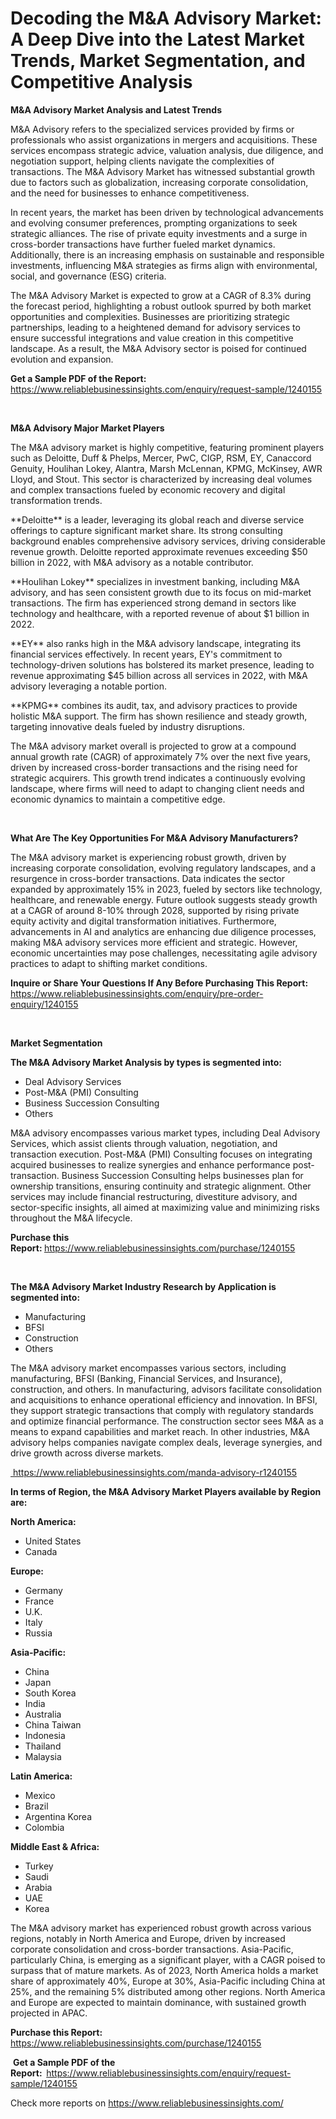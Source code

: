 <p><h1>Decoding the M&A Advisory Market: A Deep Dive into the Latest Market Trends, Market Segmentation, and Competitive Analysis</h1></p><p><strong>M&A Advisory Market Analysis and Latest Trends</strong></p>
<p><p>M&A Advisory refers to the specialized services provided by firms or professionals who assist organizations in mergers and acquisitions. These services encompass strategic advice, valuation analysis, due diligence, and negotiation support, helping clients navigate the complexities of transactions. The M&A Advisory Market has witnessed substantial growth due to factors such as globalization, increasing corporate consolidation, and the need for businesses to enhance competitiveness. </p><p>In recent years, the market has been driven by technological advancements and evolving consumer preferences, prompting organizations to seek strategic alliances. The rise of private equity investments and a surge in cross-border transactions have further fueled market dynamics. Additionally, there is an increasing emphasis on sustainable and responsible investments, influencing M&A strategies as firms align with environmental, social, and governance (ESG) criteria. </p><p>The M&A Advisory Market is expected to grow at a CAGR of 8.3% during the forecast period, highlighting a robust outlook spurred by both market opportunities and complexities. Businesses are prioritizing strategic partnerships, leading to a heightened demand for advisory services to ensure successful integrations and value creation in this competitive landscape. As a result, the M&A Advisory sector is poised for continued evolution and expansion.</p></p>
<p><strong>Get a Sample PDF of the Report:&nbsp;</strong> <a href="https://www.reliablebusinessinsights.com/enquiry/request-sample/1240155?utm_campaign=3028&utm_medium=2&utm_source=Github&utm_content=ia&utm_term=10032025&utm_id=ma-advisory">https://www.reliablebusinessinsights.com/enquiry/request-sample/1240155</a></p>
<p>&nbsp;</p>
<p><strong>M&A Advisory Major Market Players</strong></p>
<p><p>The M&A advisory market is highly competitive, featuring prominent players such as Deloitte, Duff & Phelps, Mercer, PwC, CIGP, RSM, EY, Canaccord Genuity, Houlihan Lokey, Alantra, Marsh McLennan, KPMG, McKinsey, AWR Lloyd, and Stout. This sector is characterized by increasing deal volumes and complex transactions fueled by economic recovery and digital transformation trends.</p><p>**Deloitte** is a leader, leveraging its global reach and diverse service offerings to capture significant market share. Its strong consulting background enables comprehensive advisory services, driving considerable revenue growth. Deloitte reported approximate revenues exceeding $50 billion in 2022, with M&A advisory as a notable contributor.</p><p>**Houlihan Lokey** specializes in investment banking, including M&A advisory, and has seen consistent growth due to its focus on mid-market transactions. The firm has experienced strong demand in sectors like technology and healthcare, with a reported revenue of about $1 billion in 2022.</p><p>**EY** also ranks high in the M&A advisory landscape, integrating its financial services effectively. In recent years, EY's commitment to technology-driven solutions has bolstered its market presence, leading to revenue approximating $45 billion across all services in 2022, with M&A advisory leveraging a notable portion.</p><p>**KPMG** combines its audit, tax, and advisory practices to provide holistic M&A support. The firm has shown resilience and steady growth, targeting innovative deals fueled by industry disruptions.</p><p>The M&A advisory market overall is projected to grow at a compound annual growth rate (CAGR) of approximately 7% over the next five years, driven by increased cross-border transactions and the rising need for strategic acquirers. This growth trend indicates a continuously evolving landscape, where firms will need to adapt to changing client needs and economic dynamics to maintain a competitive edge.</p></p>
<p>&nbsp;</p>
<p><strong>What Are The Key Opportunities For M&A Advisory Manufacturers?</strong></p>
<p><p>The M&A advisory market is experiencing robust growth, driven by increasing corporate consolidation, evolving regulatory landscapes, and a resurgence in cross-border transactions. Data indicates the sector expanded by approximately 15% in 2023, fueled by sectors like technology, healthcare, and renewable energy. Future outlook suggests steady growth at a CAGR of around 8-10% through 2028, supported by rising private equity activity and digital transformation initiatives. Furthermore, advancements in AI and analytics are enhancing due diligence processes, making M&A advisory services more efficient and strategic. However, economic uncertainties may pose challenges, necessitating agile advisory practices to adapt to shifting market conditions.</p></p>
<p><strong>Inquire or Share Your Questions If Any Before Purchasing This Report:</strong> <a href="https://www.reliablebusinessinsights.com/enquiry/pre-order-enquiry/1240155?utm_campaign=3028&utm_medium=2&utm_source=Github&utm_content=ia&utm_term=10032025&utm_id=ma-advisory">https://www.reliablebusinessinsights.com/enquiry/pre-order-enquiry/1240155</a></p>
<p>&nbsp;</p>
<p><strong>Market Segmentation</strong></p>
<p><strong>The M&A Advisory Market Analysis by types is segmented into:</strong></p>
<p><ul><li>Deal Advisory Services</li><li>Post-M&A (PMI) Consulting</li><li>Business Succession Consulting</li><li>Others</li></ul></p>
<p><p>M&A advisory encompasses various market types, including Deal Advisory Services, which assist clients through valuation, negotiation, and transaction execution. Post-M&A (PMI) Consulting focuses on integrating acquired businesses to realize synergies and enhance performance post-transaction. Business Succession Consulting helps businesses plan for ownership transitions, ensuring continuity and strategic alignment. Other services may include financial restructuring, divestiture advisory, and sector-specific insights, all aimed at maximizing value and minimizing risks throughout the M&A lifecycle.</p></p>
<p><strong>Purchase this Report:&nbsp;</strong><a href="https://www.reliablebusinessinsights.com/purchase/1240155?utm_campaign=3028&utm_medium=2&utm_source=Github&utm_content=ia&utm_term=10032025&utm_id=ma-advisory">https://www.reliablebusinessinsights.com/purchase/1240155</a></p>
<p>&nbsp;</p>
<p><strong>The M&A Advisory Market Industry Research by Application is segmented into:</strong></p>
<p><ul><li>Manufacturing</li><li>BFSI</li><li>Construction</li><li>Others</li></ul></p>
<p><p>The M&A advisory market encompasses various sectors, including manufacturing, BFSI (Banking, Financial Services, and Insurance), construction, and others. In manufacturing, advisors facilitate consolidation and acquisitions to enhance operational efficiency and innovation. In BFSI, they support strategic transactions that comply with regulatory standards and optimize financial performance. The construction sector sees M&A as a means to expand capabilities and market reach. In other industries, M&A advisory helps companies navigate complex deals, leverage synergies, and drive growth across diverse markets.</p></p>
<p><a href="https://www.reliablebusinessinsights.com/manda-advisory-r1240155?utm_campaign=3028&utm_medium=2&utm_source=Github&utm_content=ia&utm_term=10032025&utm_id=ma-advisory">&nbsp;https://www.reliablebusinessinsights.com/manda-advisory-r1240155</a></p>
<p><strong>In terms of Region, the M&A Advisory Market Players available by Region are:</strong></p>
<p>
    <p> <strong> North America: </strong>
        <ul>
            <li>United States</li>
            <li>Canada</li>
        </ul>
        </p> 
    <p> <strong> Europe: </strong>
        <ul>
            <li>Germany</li>
            <li>France</li>
            <li>U.K.</li>
            <li>Italy</li>
            <li>Russia</li>
        </ul>
        </p> 
    <p> <strong> Asia-Pacific: </strong>
        <ul>
            <li>China</li>
            <li>Japan</li>
            <li>South Korea</li>
            <li>India</li>
            <li>Australia</li>
            <li>China Taiwan</li>
            <li>Indonesia</li>
            <li>Thailand</li>
            <li>Malaysia</li>
        </ul>
        </p> 
    <p> <strong> Latin America: </strong>
        <ul>
            <li>Mexico</li>
            <li>Brazil</li>
            <li>Argentina Korea</li>
            <li>Colombia</li>
        </ul>
        </p> 
    <p> <strong> Middle East & Africa: </strong>
        <ul>
            <li>Turkey</li>
            <li>Saudi</li>
            <li>Arabia</li>
            <li>UAE</li>
            <li>Korea</li>
        </ul>
    </p>
    </p>
<p><p>The M&A advisory market has experienced robust growth across various regions, notably in North America and Europe, driven by increased corporate consolidation and cross-border transactions. Asia-Pacific, particularly China, is emerging as a significant player, with a CAGR poised to surpass that of mature markets. As of 2023, North America holds a market share of approximately 40%, Europe at 30%, Asia-Pacific including China at 25%, and the remaining 5% distributed among other regions. North America and Europe are expected to maintain dominance, with sustained growth projected in APAC.</p></p>
<p><strong>Purchase this Report: </strong><a href="https://www.reliablebusinessinsights.com/purchase/1240155?utm_campaign=3028&utm_medium=2&utm_source=Github&utm_content=ia&utm_term=10032025&utm_id=ma-advisory">https://www.reliablebusinessinsights.com/purchase/1240155</a></p>
<p>&nbsp;<strong>Get a Sample PDF of the Report:&nbsp;&nbsp;</strong><a href="https://www.reliablebusinessinsights.com/enquiry/request-sample/1240155?utm_campaign=3028&utm_medium=2&utm_source=Github&utm_content=ia&utm_term=10032025&utm_id=ma-advisory">https://www.reliablebusinessinsights.com/enquiry/request-sample/1240155</a></p>
<p><strong></strong></p>
<p>Check more reports on <a href="https://www.reliablebusinessinsights.com/?utm_campaign=3028&utm_medium=2&utm_source=Github&utm_content=ia&utm_term=10032025&utm_id=ma-advisory">https://www.reliablebusinessinsights.com/</a></p>